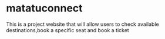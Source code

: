 # matatuconnect
This is a project website that will allow  users to check available destinations,book a specific seat and book a ticket
